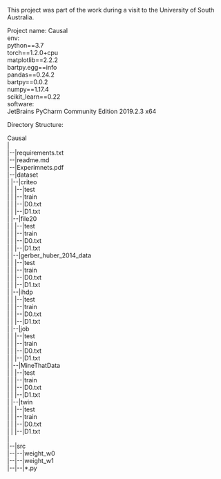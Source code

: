 This project was part of the work during a visit to the University of South Australia.

Project name: Causal  
env:  
	python==3.7  
	torch==1.2.0+cpu  
	matplotlib==2.2.2  
	bartpy.egg==info  
	pandas==0.24.2  
	bartpy==0.0.2  
	numpy==1.17.4  
	scikit_learn==0.22  
software:  
	JetBrains PyCharm Community Edition 2019.2.3 x64  

Directory Structure:  
	  
Causal  
|  
|--|requirements.txt  
|--|readme.md  
|--|Experimnets.pdf  
|--|dataset  
|  |--|criteo  
|  |  |--|test  
|  |  |--|train  
|  |  |--|D0.txt  
|  |  |--|D1.txt  
|  |--|file20  
|  |  |--|test  
|  |  |--|train  
|  |  |--|D0.txt  
|  |  |--|D1.txt  
|  |--|gerber_huber_2014_data  
|  |  |--|test  
|  |  |--|train  
|  |  |--|D0.txt  
|  |  |--|D1.txt  
|  |--|ihdp  
|  |  |--|test  
|  |  |--|train  
|  |  |--|D0.txt  
|  |  |--|D1.txt  
|  |--|job  
|  |  |--|test  
|  |  |--|train  
|  |  |--|D0.txt  
|  |  |--|D1.txt  
|  |--|MineThatData  
|  |  |--|test  
|  |  |--|train  
|  |  |--|D0.txt  
|  |  |--|D1.txt  
|  |--|twin  
|  |  |--|test  
|  |  |--|train  
|  |  |--|D0.txt  
|  |  |--|D1.txt  
|  
|--|src  
|--|--|weight_w0  
|--|--|weight_w1  
|--|--|*.py  
  

		
